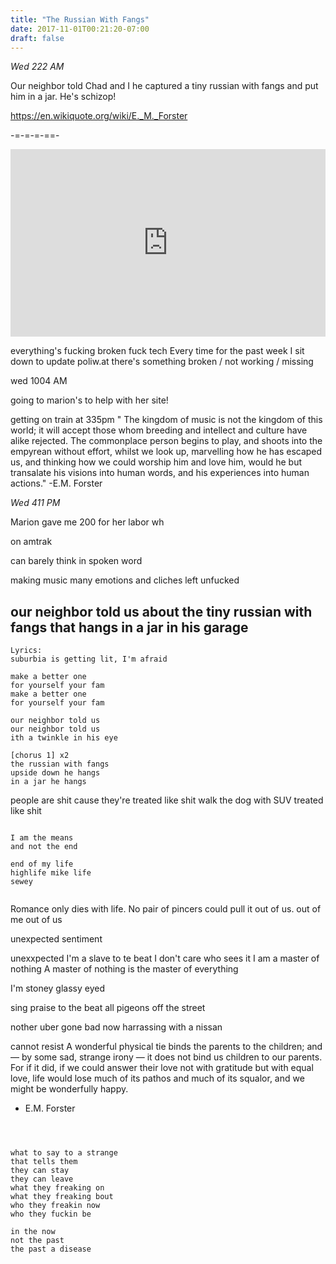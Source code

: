 ```yaml
---
title: "The Russian With Fangs"
date: 2017-11-01T00:21:20-07:00
draft: false
---
```


*Wed 222 AM*

Our neighbor told Chad and I he captured a tiny russian with fangs and put him in a jar. He's schizop!

https://en.wikiquote.org/wiki/E._M._Forster

-=-=-=-==-

<iframe width="100%" height="300" scrolling="no" frameborder="no" src="https://w.soundcloud.com/player/?url=https%3A//api.soundcloud.com/playlists/366254284%3Fsecret_token%3Ds-wwe4O&amp;color=%23ff5500&amp;auto_play=false&amp;hide_related=false&amp;show_comments=true&amp;show_user=true&amp;show_reposts=false&amp;show_teaser=true&amp;visual=true"></iframe>

everything's fucking broken fuck tech
Every time for the past week I sit down to update poliw.at there's something broken / not working / missing






wed 1004 AM

going to marion's to help with her site!


getting on train at 335pm
"
The kingdom of music is not the kingdom of this world; it will accept those whom breeding and intellect and culture have alike rejected. The commonplace person begins to play, and shoots into the empyrean without effort, whilst we look up, marvelling how he has escaped us, and thinking how we could worship him and love him, would he but transalate his visions into human words, and his experiences into human actions." -E.M. Forster


*Wed 411 PM*

Marion gave me 200 for her labor wh

on amtrak

can barely think in spoken word

making music
many
emotions
and cliches
left unfucked

## our neighbor told us about the tiny russian with fangs that hangs in a jar in his garage

```
Lyrics:
suburbia is getting lit, I'm afraid

make a better one
for yourself your fam
make a better one
for yourself your fam

our neighbor told us
our neighbor told us
ith a twinkle in his eye

[chorus 1] x2
the russian with fangs
upside down he hangs
in a jar he hangs

```


people are shit cause they're treated like shit
walk the dog with SUV treated like shit

```

I am the means
and not the end

end of my life
highlife mike life
sewey


```



Romance only dies with life.
No pair of pincers could pull it out of us.
out of me
out of us

unexpected sentiment

unexxpected
I'm a slave to te beat
I don't care who sees it
I am a master of nothing
A master of nothing is the master of everything

I'm stoney glassy eyed

sing praise to the beat
all pigeons off the street

nother uber gone bad
now harrassing with a nissan

cannot resist
A wonderful physical tie binds the parents to the children; and — by some sad, strange irony — it does not bind us children to our parents. For if it did, if we could answer their love not with gratitude but with equal love, life would lose much of its pathos and much of its squalor, and we might be wonderfully happy.


- E.M. Forster

```



what to say to a strange
that tells them
they can stay
they can leave
what they freaking on
what they freaking bout
who they freakin now
who they fuckin be

in the now
not the past
the past a disease
